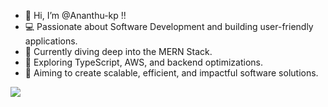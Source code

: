 - 👋 Hi, I’m @Ananthu-kp !!
- 💻 Passionate about Software Development and building user-friendly applications.
- 🌱 Currently diving deep into the MERN Stack.  
- 🚀 Exploring TypeScript, AWS, and backend optimizations.  
- 🎯 Aiming to create scalable, efficient, and impactful software solutions.  
 

[![](https://visitcount.itsvg.in/api?id=Ananthu-kp&label=Profile%20Views&pretty=false)](https://visitcount.itsvg.in)  

<!---
Ananthu-kp/Ananthu-kp is a ✨ special ✨ repository because its `README.md` (this file) appears on your GitHub profile.
You can click the Preview link to take a look at your changes.
--->
